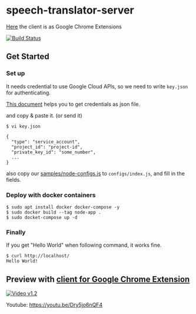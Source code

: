 # speech-translator-server

[Here](https://github.com/joonas-yoon/speech-translator) the client is as Google Chrome Extensions

[![Build Status](https://travis-ci.org/joonas-yoon/speech-translator-server.svg?branch=master)](https://travis-ci.org/joonas-yoon/speech-translator-server)

## Get Started

### Set up

It needs credential to use Google Cloud APIs, so we need to write `key.json` for authenticating.

[This document](https://cloud.google.com/video-intelligence/docs/common/auth#using-api-manager) helps you to get credentials as json file.

and copy & paste it. (or send it)

```
$ vi key.json

{
  "type": "service_account",
  "project_id": "project-id",
  "private_key_id": "some_number",
  ...
}
```

also copy our [samples/node-configs.js](https://github.com/joonas-yoon/speech-translator-server/blob/master/samples/node-configs.js) to `configs/index.js`, and fill in the fields.


### Deploy with docker containers
```
$ sudo apt install docker docker-compose -y
$ sudo docker build --tag node-app .
$ sudo docket-compose up -d
```

### Finally

If you get "Hello World" when following command, it works fine.

```
$ curl http://localhost/
Hello World!
```

## Preview with [client for Google Chrome Extension](https://github.com/joonas-yoon/speech-translator)

[![Video v1.2](https://img.youtube.com/vi/Dry5jo6nQF4/0.jpg)](https://youtu.be/Dry5jo6nQF4)

Youtube: https://youtu.be/Dry5jo6nQF4

